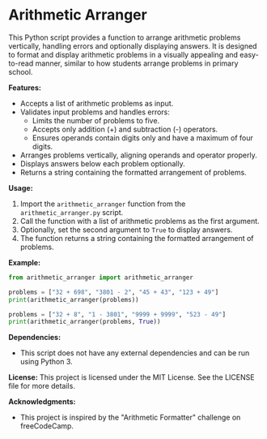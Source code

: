# Arithmetic Arranger

This Python script provides a function to arrange arithmetic problems vertically, handling errors and optionally displaying answers. It is designed to format and display arithmetic problems in a visually appealing and easy-to-read manner, similar to how students arrange problems in primary school.

**Features:**
- Accepts a list of arithmetic problems as input.
- Validates input problems and handles errors:
  - Limits the number of problems to five.
  - Accepts only addition (+) and subtraction (-) operators.
  - Ensures operands contain digits only and have a maximum of four digits.
- Arranges problems vertically, aligning operands and operator properly.
- Displays answers below each problem optionally.
- Returns a string containing the formatted arrangement of problems.

**Usage:**
1. Import the `arithmetic_arranger` function from the `arithmetic_arranger.py` script.
2. Call the function with a list of arithmetic problems as the first argument.
3. Optionally, set the second argument to `True` to display answers.
4. The function returns a string containing the formatted arrangement of problems.

**Example:**
```python
from arithmetic_arranger import arithmetic_arranger

problems = ["32 + 698", "3801 - 2", "45 + 43", "123 + 49"]
print(arithmetic_arranger(problems))

problems = ["32 + 8", "1 - 3801", "9999 + 9999", "523 - 49"]
print(arithmetic_arranger(problems, True))
```

**Dependencies:**
- This script does not have any external dependencies and can be run using Python 3.

**License:**
This project is licensed under the MIT License. See the LICENSE file for more details.

**Acknowledgments:**
- This project is inspired by the "Arithmetic Formatter" challenge on freeCodeCamp.
